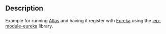 
## Description

Example for running [Atlas](https://github.com/Netflix/atlas/) and having it register
with [Eureka](https://github.com/Netflix/eureka/) using the
[iep-module-eureka](https://github.com/Netflix/iep/tree/master/iep-module-eureka)
library.
